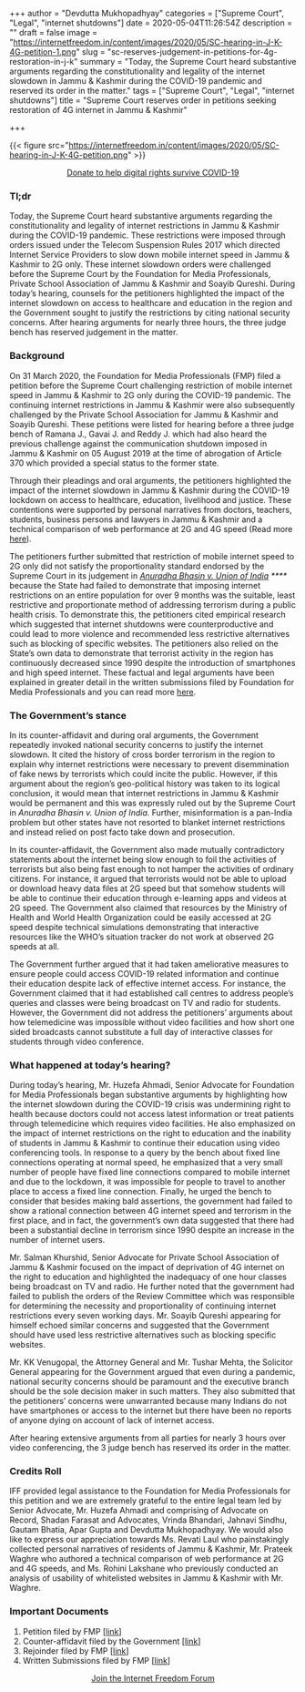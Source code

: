 +++
author = "Devdutta Mukhopadhyay"
categories = ["Supreme Court", "Legal", "internet shutdowns"]
date = 2020-05-04T11:26:54Z
description = ""
draft = false
image = "https://internetfreedom.in/content/images/2020/05/SC-hearing-in-J-K-4G-petition-1.png"
slug = "sc-reserves-judgement-in-petitions-for-4g-restoration-in-j-k"
summary = "Today, the Supreme Court heard substantive arguments regarding the constitutionality and legality of the internet slowdown in Jammu & Kashmir during the COVID-19 pandemic and reserved its order in the matter."
tags = ["Supreme Court", "Legal", "internet shutdowns"]
title = "Supreme Court reserves order in petitions seeking restoration of 4G internet in Jammu & Kashmir"

+++


{{< figure src="https://internetfreedom.in/content/images/2020/05/SC-hearing-in-J-K-4G-petition.png" >}}

<div style="text-align:center;">
    <a href="https://internetfreedom.in/covid-19-fundraiser/" class="button">Donate to help digital rights survive COVID-19</a>
</div>

### Tl;dr

Today, the Supreme Court heard substantive arguments regarding the constitutionality and legality of internet restrictions in Jammu & Kashmir during the COVID-19 pandemic. These restrictions were imposed through orders issued under the Telecom Suspension Rules 2017 which directed Internet Service Providers to slow down mobile internet speed in Jammu & Kashmir to 2G only. These internet slowdown orders were challenged before the Supreme Court by the Foundation for Media Professionals, Private School Association of Jammu & Kashmir and Soayib Qureshi. During today’s hearing, counsels for the petitioners highlighted the impact of the internet slowdown on access to healthcare and education in the region and the Government sought to justify the restrictions by citing national security concerns. After hearing arguments for nearly three hours, the three judge bench has reserved judgement in the matter.

### Background

On 31 March 2020, the Foundation for Media Professionals (FMP) filed a petition before the Supreme Court challenging restriction of mobile internet speed in Jammu & Kashmir to 2G only during the COVID-19 pandemic. The continuing internet restrictions in Jammu & Kashmir were also subsequently challenged by the Private School Association for Jammu & Kashmir and Soayib Qureshi. These petitions were listed for hearing before a three judge bench of Ramana J., Gavai J. and Reddy J. which had also heard the previous challenge against the communication shutdown imposed in Jammu & Kashmir on 05 August 2019 at the time of abrogation of Article 370 which provided a special status to the former state.

Through their pleadings and oral arguments, the petitioners highlighted the impact of the internet slowdown in Jammu & Kashmir during the COVID-19 lockdown on access to healthcare, education, livelihood and justice. These contentions were supported by personal narratives from doctors, teachers, students, business persons and lawyers in Jammu & Kashmir and a technical comparison of web performance at 2G and  4G speed (Read more [here](https://internetfreedom.in/supreme-court-directs-govt-to-file-reply-to-petition-seeking-4g-restoration-in-j-k/)).

The petitioners further submitted that restriction of mobile internet speed to 2G only did not satisfy the proportionality standard endorsed by the Supreme Court in its judgement in  _[Anuradha Bhasin v. Union of India](https://internetfreedom.in/scs-judgement-on-kashmir-communication-is-just-the-beginning/) ****_ because the State had failed to demonstrate that imposing internet restrictions on an entire population for over 9 months was the suitable, least restrictive and proportionate method of addressing terrorism during a public health crisis. To demonstrate this, the petitioners cited empirical research which suggested that internet shutdowns were counterproductive and could lead to more violence and recommended less restrictive alternatives such as blocking of specific websites. The petitioners also relied on the State’s own data to demonstrate that terrorist activity in the region has continuously decreased since 1990 despite the introduction of smartphones and high speed internet. These factual and legal arguments have been explained in greater detail in the written submissions filed by Foundation for Media Professionals and you can read more [here](https://drive.google.com/file/d/198ta44Q0gHvGRjMdj2xSZSuzFUuRhIfA/view?usp=sharing). 

### The Government’s stance

In its counter-affidavit and during oral arguments, the Government repeatedly invoked national security concerns to justify the internet slowdown. It cited the history of cross border terrorism in the region to explain why internet restrictions were necessary to prevent disemmination of fake news by terrorists which could incite the public. However, if this argument about the region’s geo-political history was taken to its logical conclusion, it would mean that internet restrictions in Jammu & Kashmir would be permanent and this was expressly ruled out by the Supreme Court in _Anuradha Bhasin v. Union of India._ Further, misinformation is a pan-India problem but other states have not resorted to blanket internet restrictions and instead relied on post facto take down and prosecution.

In its counter-affidavit, the Government also made mutually contradictory statements about the internet being slow enough to foil the activities of terrorists but also being fast enough to not hamper the activities of ordinary citizens. For instance, it argued that terrorists would not be able to upload or download heavy data files at 2G speed but that somehow students will be able to continue their education through e-learning apps and videos at 2G speed. The Government also claimed that resources by the Ministry of Health and World Health Organization could be easily accessed at 2G speed despite technical simulations demonstrating that interactive resources like the WHO’s situation tracker do not work at observed 2G speeds at all.

The Government further argued that it had taken ameliorative measures to ensure people could access COVID-19 related information and continue their education despite lack of effective internet access. For instance, the Government claimed that it had established call centres to address people’s queries and classes were being broadcast on TV and radio for students. However, the Government did not address the petitioners’ arguments about how telemedicine was impossible without video facilities and how short one sided broadcasts cannot substitute a full day of interactive classes for students through video conference.

### What happened at today’s hearing?

During today’s hearing, Mr. Huzefa Ahmadi, Senior Advocate for Foundation for Media Professionals began substantive arguments by highlighting how the internet slowdown during the COVID-19 crisis was undermining right to health because doctors could not access latest information or treat patients through telemedicine which requires video facilities. He also emphasized on the impact of internet restrictions on the right to education and the inability of students in Jammu & Kashmir to continue their education using video conferencing tools. In response to a query by the bench about fixed line connections operating at normal speed, he emphasized that a very small number of people have fixed line connections compared to mobile internet and due to the lockdown, it was impossible for people to travel to another place to access a fixed line connection. Finally, he urged the bench to consider that besides making bald assertions, the government had failed to show a rational connection between 4G internet speed and terrorism in the first place, and in fact, the government’s own data suggested that there had been a substantial decline in terrorism since 1990 despite an increase in the number of internet users.

Mr. Salman Khurshid, Senior Advocate for Private School Association of Jammu & Kashmir focused on the impact of deprivation of 4G internet on the right to education and highlighted the inadequacy of one hour classes being broadcast on TV and radio. He further noted that the government had failed to publish the orders of the Review Committee which was responsible for determining the necessity and proportionality of continuing internet restrictions every seven working days. Mr. Soayib Qureshi appearing for himself echoed similar concerns and suggested that the Government should have used less restrictive alternatives such as blocking specific websites.

Mr. KK Venugopal, the Attorney General and Mr. Tushar Mehta, the Solicitor General appearing for the Government argued that even during a pandemic, national security concerns should be paramount and the executive branch should be the sole decision maker in such matters. They also submitted that the petitioners’ concerns were unwarranted because many Indians do not have smartphones or access to the internet but there have been no reports of anyone dying on account of lack of internet access.

After hearing extensive arguments from all parties for nearly 3 hours over video conferencing, the 3 judge bench has reserved its order in the matter.

### Credits Roll

IFF provided legal assistance to the Foundation for Media Professionals for this petition and we are extremely grateful to the entire legal team led by Senior Advocate, Mr. Huzefa Ahmadi and comprising of Advocate on Record, Shadan Farasat and Advocates, Vrinda Bhandari, Jahnavi Sindhu, Gautam Bhatia, Apar Gupta and Devdutta Mukhopadhyay. We would also like to express our appreciation towards Ms. Revati Laul who painstakingly collected personal narratives of residents of Jammu & Kashmir, Mr. Prateek Waghre who authored a technical comparison of web performance at 2G and 4G speeds, and Ms. Rohini Lakshane who previously conducted an analysis of usability of whitelisted websites in Jammu & Kashmir with Mr. Waghre.

### Important Documents

1. Petition filed by FMP [[link](https://drive.google.com/file/d/1u8T6zldNXlabjA0igdXObA55fyX2_4Bz/view?usp=sharing)]
2. Counter-affidavit filed by the Government [[link](https://drive.google.com/file/d/1PXpflHeGKkjLjuQ53-R6_G5IAdW5F169/view?usp=sharing)]
3. Rejoinder filed by FMP [[link](https://drive.google.com/file/d/1sVx7BFOj3Qr729BFWqB8UlpprPc765mi/view?usp=sharing)]
4. Written Submissions filed by FMP [[link](https://drive.google.com/file/d/198ta44Q0gHvGRjMdj2xSZSuzFUuRhIfA/view?usp=sharing)]

<div style="text-align:center;">
    <a href="https://forum.internetfreedom.in/" class="button">Join the Internet Freedom Forum</a>
</div>




